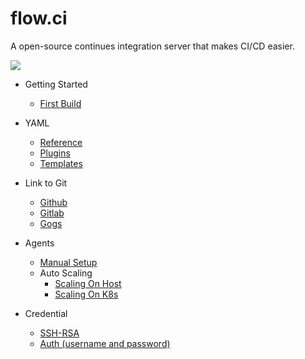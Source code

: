 # flow.ci

A open-source continues integration server that makes CI/CD easier.

![](./v1.0/img/demo.gif)

* Getting Started
  * [First Build](./v1.0/start/index.md)

* YAML
  * [Reference](./v1.0/yml/reference_v1.md)
  * [Plugins](./v1.0/yml/plugins.md)
  * [Templates](https://github.com/FlowCI/templates)

* Link to Git
  * [Github](./v1.0/git/github.md)
  * [Gitlab](./v1.0/git/gitlab.md)
  * [Gogs](./v1.0/git/gogs.md)

* Agents
  * [Manual Setup](./v1.0/agents/manual.md)
  * Auto Scaling
    * [Scaling On Host](./v1.0/agents/ssh_host.md)
    * [Scaling On K8s ](./v1.0/agents/k8s_host.md)

* Credential
  * [SSH-RSA](./v1.0/credential/ssh-rsa.md)
  * [Auth (username and password)](./v1.0/credential/auth.md)
